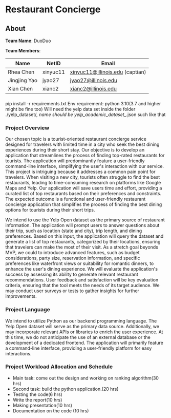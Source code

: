 # Restaurant Concierge

## About
__Team Name__: DuoDuo

__Team Members__:

| Name         | NetID    | Email                           |
|--------------|----------|---------------------------------|
| Rhea Chen    | xinyuc11 | xinyuc11@illinois.edu (captian) |
| Jingjing Yao | jyao27   | jyao27@illinois.edu             |
| Xian Chen    | xianc2   | xianc2@illinois.edu             |


### 
pip install -r requirements.txt
Env requirement: python 3.10(3.7 and higher might be fine too)
Will need the yelp data set inside the folder ./yelp_dataset/*, name should be yelp_academic_dataset_*.json such like that



### Project Overview
Our chosen topic is a tourist-oriented restaurant concierge service designed for travelers with limited time in a city who seek the best dining experiences during their short stay. Our objective is to develop an application that streamlines the process of finding top-rated restaurants for tourists. The application will predominantly feature a user-friendly command-line interface, simplifying the user's interaction with our service. This project is intriguing because it addresses a common pain point for travelers. When visiting a new city, tourists often struggle to find the best restaurants, leading to time-consuming research on platforms like Google Maps and Yelp. Our application will save users time and effort, providing a curated list of top restaurants based on their preferences and constraints. The expected outcome is a functional and user-friendly restaurant concierge application that simplifies the process of finding the best dining options for tourists during their short trips.

We intend to use the Yelp Open dataset as the primary source of restaurant information. The application will prompt users to answer questions about their trip, such as location (state and city), trip length, and dining preferences. Based on this input, the application will query the dataset and generate a list of top restaurants, categorized by their locations, ensuring that travelers can make the most of their visit. As a stretch goal beyonds MVP, we could to introduce advanced features, such as budget considerations, party size, reservation information, and specific preferences like waterfront views or suitability for romantic dinners, to enhance the user's dining experience. We will evaluate the application's success by assessing its ability to generate relevant restaurant recommendations. User feedback and satisfaction will be key evaluation criteria, ensuring that the tool meets the needs of its target audience. We may conduct user surveys or tests to gather insights for further improvements.

### Project Language
We intend to utilize Python as our backend programming language. The Yelp Open dataset will serve as the primary data source. Additionally, we may incorporate relevant APIs or libraries to enrich the user experience. At this time, we do not anticipate the use of an external database or the development of a dedicated frontend. The application will primarily feature a command-line interface, providing a user-friendly platform for easy interactions.

### Project Workload Allocation and Schedule
- Main task: come out the design and working on ranking algorithm(30 hrs)
- Second task: build the python application.(20 hrs)
- Testing the code(6 hrs)
- Write the report(10 hrs)
- Making presentation(10 hrs)
- Documentation on the code (10 hrs) 
